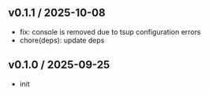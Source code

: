 ## v0.1.1 / 2025-10-08

- fix: console is removed due to tsup configuration errors
- chore(deps): update deps

## v0.1.0 / 2025-09-25

- init
